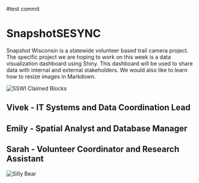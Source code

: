 #test commit

# SnapshotSESYNC

Snapshot Wisconsin is a statewide volunteer based trail camera project. The specific project we are hoping to work on this week is a data visualization dashboard using Shiny. This dashboard will be used to share data with internal and external stakeholders. We would also like to learn how to resize images in Markdown.

![SSWI Claimed Blocks](https://wisconsinww.files.wordpress.com/2019/07/20190624_claimedblocks.jpg)


## Vivek - IT Systems and Data Coordination Lead
## Emily - Spatial Analyst and Database Manager
## Sarah - Volunteer Coordinator and Research Assistant

![Silly Bear](https://wisconsinww.files.wordpress.com/2019/07/bear_tongue.jpg)

